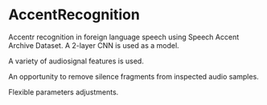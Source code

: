 # AccentRecognition

Accentr recognition in foreign language speech using Speech Accent Archive Dataset. A 2-layer CNN is used as a model.

A variety of audiosignal features is used.

An opportunity to remove silence fragments from inspected audio samples.

Flexible parameters adjustments.
